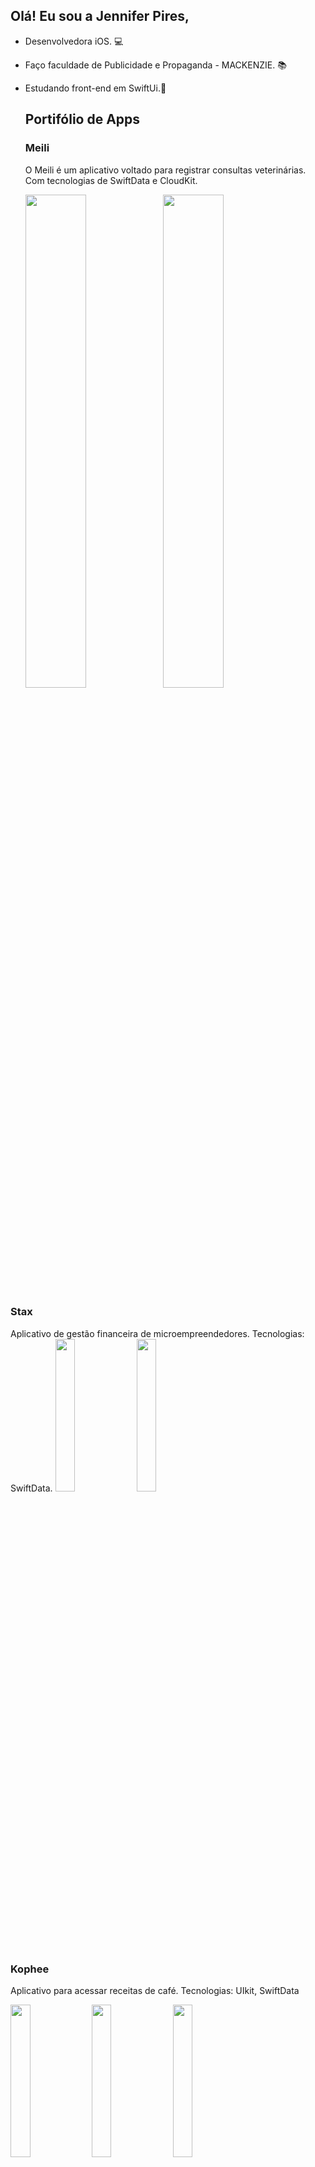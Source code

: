 ## Olá! Eu sou a Jennifer Pires,

- Desenvolvedora iOS. 💻
- Faço faculdade de Publicidade e Propaganda - MACKENZIE. 📚
- Estudando front-end em SwiftUi.📱
  ## Portifólio de Apps
  ### Meili
  O Meili é um aplicativo voltado para registrar consultas veterinárias.
  Com tecnologias de SwiftData e CloudKit.
  
  <img src="https://github.com/user-attachments/assets/f06fc524-7a02-48e3-b9dd-082e77526204" width="45%">
  <img src="https://github.com/user-attachments/assets/f018fdb9-2bca-4a26-ba4e-84d99f017e1b" width="45%">
 
 ### Stax
Aplicativo de gestão financeira de microempreendedores.
Tecnologias: SwiftData.
   <img src="https://github.com/user-attachments/assets/5224e88d-c2d7-41f2-a66d-d1922ed39b8a" width="25%">
  <img src="https://github.com/user-attachments/assets/ca40268d-f54a-43e9-b8ea-08abd3b04f2a" width="25%">

  ### Kophee
  Aplicativo para acessar receitas de café.
  Tecnologias: UIkit, SwiftData
  
   <img src="https://github.com/user-attachments/assets/90d0e4c9-a88a-4ec0-9627-3a85671a25e2" width="25%">
  <img src="https://github.com/user-attachments/assets/94539b41-1734-4fa1-82fb-68fc94b611a3" width="25%">
   <img src="https://github.com/user-attachments/assets/f3566fca-84e9-4f83-b925-d2b1bc69de39" width="25%">
  

### SampaFeira

  <img src="https://github.com/user-attachments/assets/c70fa62d-7b1a-4393-b4f6-64e8a8c93dd9" width="25%">


  
<div> 
  <a href="https://www.instagram.com/jeypirees/" target="_blank"><img src="https://img.shields.io/badge/-Instagram-%23E4405F?style=for-the-badge&logo=instagram&logoColor=white" target="_blank"></a>
  <a href="https://www.linkedin.com/in/jenniferpires00/" target="_blank"><img src="https://img.shields.io/badge/-LinkedIn-%230077B5?style=for-the-badge&logo=linkedin&logoColor=white" target="_blank"></a> 
  
</div>
